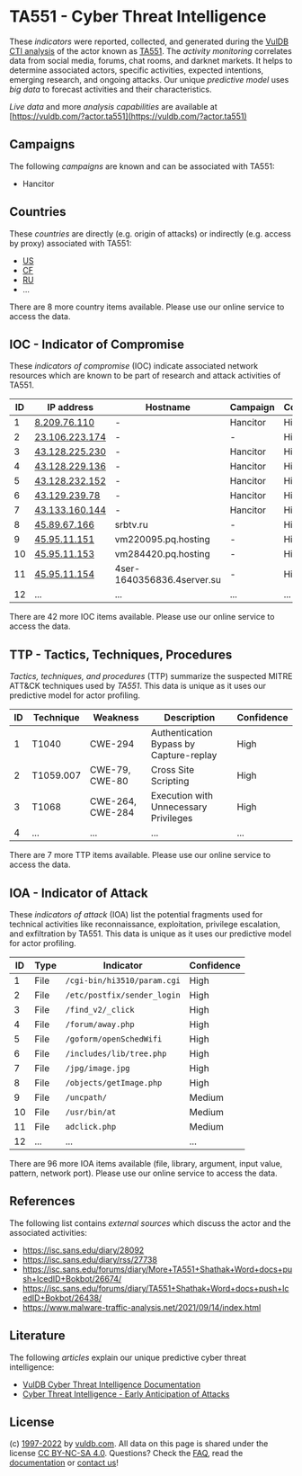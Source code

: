 # TA551 - Cyber Threat Intelligence

These _indicators_ were reported, collected, and generated during the [VulDB CTI analysis](https://vuldb.com/?kb.cti) of the actor known as [TA551](https://vuldb.com/?actor.ta551). The _activity monitoring_ correlates data from social media, forums, chat rooms, and darknet markets. It helps to determine associated actors, specific activities, expected intentions, emerging research, and ongoing attacks. Our unique _predictive model_ uses _big data_ to forecast activities and their characteristics.

_Live data_ and more _analysis capabilities_ are available at [https://vuldb.com/?actor.ta551](https://vuldb.com/?actor.ta551)

## Campaigns

The following _campaigns_ are known and can be associated with TA551:

* Hancitor

## Countries

These _countries_ are directly (e.g. origin of attacks) or indirectly (e.g. access by proxy) associated with TA551:

* [US](https://vuldb.com/?country.us)
* [CF](https://vuldb.com/?country.cf)
* [RU](https://vuldb.com/?country.ru)
* ...

There are 8 more country items available. Please use our online service to access the data.

## IOC - Indicator of Compromise

These _indicators of compromise_ (IOC) indicate associated network resources which are known to be part of research and attack activities of TA551.

ID | IP address | Hostname | Campaign | Confidence
-- | ---------- | -------- | -------- | ----------
1 | [8.209.76.110](https://vuldb.com/?ip.8.209.76.110) | - | Hancitor | High
2 | [23.106.223.174](https://vuldb.com/?ip.23.106.223.174) | - | - | High
3 | [43.128.225.230](https://vuldb.com/?ip.43.128.225.230) | - | Hancitor | High
4 | [43.128.229.136](https://vuldb.com/?ip.43.128.229.136) | - | Hancitor | High
5 | [43.128.232.152](https://vuldb.com/?ip.43.128.232.152) | - | Hancitor | High
6 | [43.129.239.78](https://vuldb.com/?ip.43.129.239.78) | - | Hancitor | High
7 | [43.133.160.144](https://vuldb.com/?ip.43.133.160.144) | - | Hancitor | High
8 | [45.89.67.166](https://vuldb.com/?ip.45.89.67.166) | srbtv.ru | - | High
9 | [45.95.11.151](https://vuldb.com/?ip.45.95.11.151) | vm220095.pq.hosting | - | High
10 | [45.95.11.153](https://vuldb.com/?ip.45.95.11.153) | vm284420.pq.hosting | - | High
11 | [45.95.11.154](https://vuldb.com/?ip.45.95.11.154) | 4ser-1640356836.4server.su | - | High
12 | ... | ... | ... | ...

There are 42 more IOC items available. Please use our online service to access the data.

## TTP - Tactics, Techniques, Procedures

_Tactics, techniques, and procedures_ (TTP) summarize the suspected MITRE ATT&CK techniques used by _TA551_. This data is unique as it uses our predictive model for actor profiling.

ID | Technique | Weakness | Description | Confidence
-- | --------- | -------- | ----------- | ----------
1 | T1040 | CWE-294 | Authentication Bypass by Capture-replay | High
2 | T1059.007 | CWE-79, CWE-80 | Cross Site Scripting | High
3 | T1068 | CWE-264, CWE-284 | Execution with Unnecessary Privileges | High
4 | ... | ... | ... | ...

There are 7 more TTP items available. Please use our online service to access the data.

## IOA - Indicator of Attack

These _indicators of attack_ (IOA) list the potential fragments used for technical activities like reconnaissance, exploitation, privilege escalation, and exfiltration by TA551. This data is unique as it uses our predictive model for actor profiling.

ID | Type | Indicator | Confidence
-- | ---- | --------- | ----------
1 | File | `/cgi-bin/hi3510/param.cgi` | High
2 | File | `/etc/postfix/sender_login` | High
3 | File | `/find_v2/_click` | High
4 | File | `/forum/away.php` | High
5 | File | `/goform/openSchedWifi` | High
6 | File | `/includes/lib/tree.php` | High
7 | File | `/jpg/image.jpg` | High
8 | File | `/objects/getImage.php` | High
9 | File | `/uncpath/` | Medium
10 | File | `/usr/bin/at` | Medium
11 | File | `adclick.php` | Medium
12 | ... | ... | ...

There are 96 more IOA items available (file, library, argument, input value, pattern, network port). Please use our online service to access the data.

## References

The following list contains _external sources_ which discuss the actor and the associated activities:

* https://isc.sans.edu/diary/28092
* https://isc.sans.edu/diary/rss/27738
* https://isc.sans.edu/forums/diary/More+TA551+Shathak+Word+docs+push+IcedID+Bokbot/26674/
* https://isc.sans.edu/forums/diary/TA551+Shathak+Word+docs+push+IcedID+Bokbot/26438/
* https://www.malware-traffic-analysis.net/2021/09/14/index.html

## Literature

The following _articles_ explain our unique predictive cyber threat intelligence:

* [VulDB Cyber Threat Intelligence Documentation](https://vuldb.com/?kb.cti)
* [Cyber Threat Intelligence - Early Anticipation of Attacks](https://www.scip.ch/en/?labs.20201022)

## License

(c) [1997-2022](https://vuldb.com/?kb.changelog) by [vuldb.com](https://vuldb.com/?kb.about). All data on this page is shared under the license [CC BY-NC-SA 4.0](https://creativecommons.org/licenses/by-nc-sa/4.0/). Questions? Check the [FAQ](https://vuldb.com/?kb.faq), read the [documentation](https://vuldb.com/?kb) or [contact us](https://vuldb.com/?contact)!
